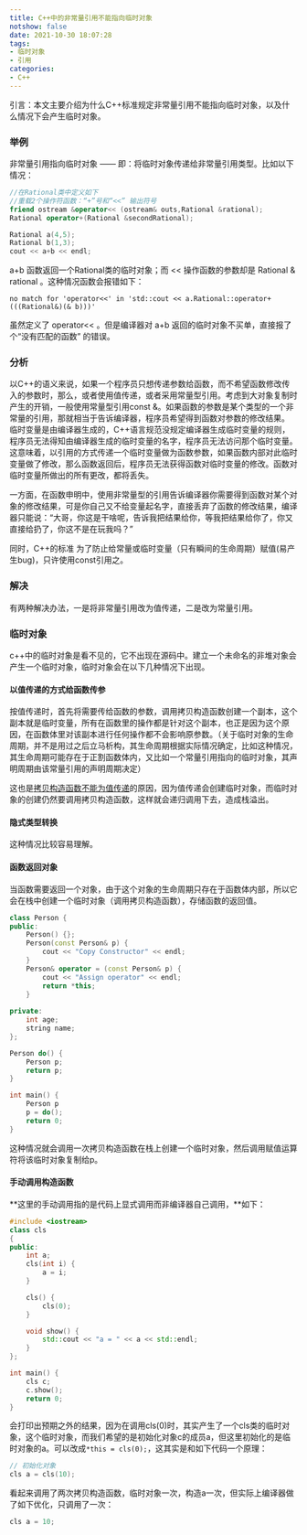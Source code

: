 ```yaml
---
title: C++中的非常量引用不能指向临时对象
notshow: false
date: 2021-10-30 18:07:28
tags:
- 临时对象
- 引用
categories:
- C++
---
```


引言：本文主要介绍为什么C++标准规定非常量引用不能指向临时对象，以及什么情况下会产生临时对象。

<!--more-->

### 举例

非常量引用指向临时对象 —— 即：将临时对象传递给非常量引用类型。比如以下情况：

```c++
//在Rational类中定义如下
//重载2个操作符函数：“+”号和“<<” 输出符号
friend ostream &operator<< (ostream& outs,Rational &rational);
Rational operator+(Rational &secondRational);

Rational a(4,5);
Rational b(1,3);
cout << a+b << endl;
```

a+b 函数返回一个Rational类的临时对象；而 << 操作函数的参数却是 Rational & rational 。这种情况函数会报错如下：

`no match for 'operator<<' in 'std::cout << a.Rational::operator+(((Rational&)(& b)))'`

虽然定义了 operator<< 。但是编译器对 a+b 返回的临时对象不买单，直接报了个“没有匹配的函数” 的错误。

### 分析

以C++的语义来说，如果一个程序员只想传递参数给函数，而不希望函数修改传入的参数时，那么，或者使用值传递，或者采用常量型引用。考虑到大对象复制时产生的开销，一般使用常量型引用const &。如果函数的参数是某个类型的一个非常量的引用，那就相当于告诉编译器，程序员希望得到函数对参数的修改结果。
临时变量是由编译器生成的，C++语言规范没规定编译器生成临时变量的规则，程序员无法得知由编译器生成的临时变量的名字，程序员无法访问那个临时变量。这意味着，以引用的方式传递一个临时变量做为函数参数，如果函数内部对此临时变量做了修改，那么函数返回后，程序员无法获得函数对临时变量的修改。函数对临时变量所做出的所有更改，都将丢失。

一方面，在函数申明中，使用非常量型的引用告诉编译器你需要得到函数对某个对象的修改结果，可是你自己又不给变量起名字，直接丢弃了函数的修改结果，编译器只能说：“大哥，你这是干啥呢，告诉我把结果给你，等我把结果给你了，你又直接给扔了，你这不是在玩我吗？”

同时，C++的标准 为了防止给常量或临时变量（只有瞬间的生命周期）赋值(易产生bug)，只许使用const引用之。

### 解决

有两种解决办法，一是将非常量引用改为值传递，二是改为常量引用。

### 临时对象

c++中的临时对象是看不见的，它不出现在源码中。建立一个未命名的非堆对象会产生一个临时对象，临时对象会在以下几种情况下出现。

#### 以值传递的方式给函数传参

按值传递时，首先将需要传给函数的参数，调用拷贝构造函数创建一个副本，这个副本就是临时变量，所有在函数里的操作都是针对这个副本，也正是因为这个原因，在函数体里对该副本进行任何操作都不会影响原参数。（关于临时对象的生命周期，并不是用过之后立马析构，其生命周期根据实际情况确定，比如这种情况，其生命周期可能存在于正割函数体内，又比如一个常量引用指向的临时对象，其声明周期由该常量引用的声明周期决定）

这也是[拷贝构造函数不能为值传递](http://zsh4614.cn/2021/04/13/%E8%AF%A6%E8%A7%A3C-%E6%8B%B7%E8%B4%9D%E6%9E%84%E9%80%A0%E5%87%BD%E6%95%B0%E5%92%8C%E8%B5%8B%E5%80%BC%E8%BF%90%E7%AE%97%E7%AC%A6/)的原因，因为值传递会创建临时对象，而临时对象的创建仍然要调用拷贝构造函数，这样就会递归调用下去，造成栈溢出。

#### 隐式类型转换

这种情况比较容易理解。

#### 函数返回对象

当函数需要返回一个对象，由于这个对象的生命周期只存在于函数体内部，所以它会在栈中创建一个临时对象（调用拷贝构造函数），存储函数的返回值。

```c++
class Person {
public:
    Person() {};
    Person(const Person& p) {
        cout << "Copy Constructor" << endl;
    }
    Person& operator = (const Person& p) {
        cout << "Assign operator" << endl;
        return *this;
    }
    
private:
    int age;
    string name;
};

Person do() {
    Person p;
    return p;
}

int main() {
    Person p
    p = do();
    return 0;
}
```

这种情况就会调用一次拷贝构造函数在栈上创建一个临时对象，然后调用赋值运算符将该临时对象复制给p。

#### 手动调用构造函数

**这里的手动调用指的是代码上显式调用而非编译器自己调用，**如下：

```c++
#include <iostream>
class cls
{
public:
    int a;
    cls(int i) {
        a = i;
    }

    cls() {
        cls(0);
    }

    void show() {
        std::cout << "a = " << a << std::endl;
    }
};

int main() {
    cls c;
    c.show();
    return 0;
}
```

会打印出预期之外的结果，因为在调用cls(0)时，其实产生了一个cls类的临时对象，这个临时对象，而我们希望的是初始化对象c的成员a，但这里初始化的是临时对象的a。可以改成`*this = cls(0);`，这其实是和如下代码一个原理：

```c++
// 初始化对象
cls a = cls(10);
```

看起来调用了两次拷贝构造函数，临时对象一次，构造a一次，但实际上编译器做了如下优化，只调用了一次：

```c++
cls a = 10;
```





